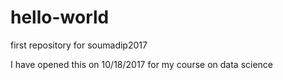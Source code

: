 # hello-world
first repository for soumadip2017

I have opened this on 10/18/2017 for my course on data science
